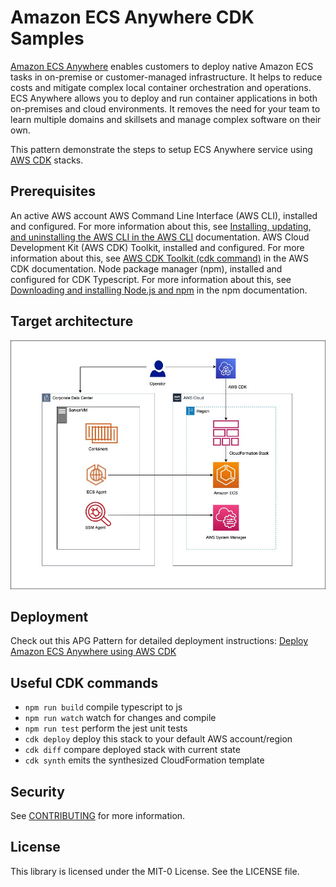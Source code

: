 # Amazon ECS Anywhere CDK Samples

[Amazon ECS Anywhere](https://aws.amazon.com/ecs/anywhere/) enables customers to deploy native Amazon ECS tasks in on-premise or customer-managed infrastructure. It helps to reduce costs and mitigate complex local container orchestration and operations. ECS Anywhere allows you to deploy and run container applications in both on-premises and cloud environments. It removes the need for your team to learn multiple domains and skillsets and manage complex software on their own.

This pattern demonstrate the steps to setup ECS Anywhere service using [AWS CDK](https://aws.amazon.com/cdk/) stacks.

## Prerequisites 

An active AWS account
AWS Command Line Interface (AWS CLI), installed and configured. For more information about this, see [Installing, updating, and uninstalling the AWS CLI in the AWS CLI](https://apg-library.amazonaws.com/content-viewer/author/3ed63c00-40e7-4831-bb9d-63049c3490aa#:~:text=Installing%2C%20updating%2C%20and%20uninstalling%20the%20AWS%20CLI%C2%A0in%20the%20AWS%20CLI) documentation. 
AWS Cloud Development Kit (AWS CDK) Toolkit, installed and configured. For more information about this, see [AWS CDK Toolkit (cdk command)](https://docs.aws.amazon.com/cdk/latest/guide/cli.html) in the AWS CDK documentation.
Node package manager (npm), installed and configured for CDK Typescript. For more information about this, see [Downloading and installing Node.js and npm](https://docs.npmjs.com/downloading-and-installing-node-js-and-npm) in the npm documentation.

## Target architecture 
![ECS-A](./images/ecs-anywhere.jpg)

## Deployment

Check out this APG Pattern for detailed deployment instructions: [Deploy Amazon ECS Anywhere using AWS CDK](https://apg-library.amazonaws.com/content-viewer/author/3ed63c00-40e7-4831-bb9d-63049c3490aa)

## Useful CDK commands

 * `npm run build`   compile typescript to js
 * `npm run watch`   watch for changes and compile
 * `npm run test`    perform the jest unit tests
 * `cdk deploy`      deploy this stack to your default AWS account/region
 * `cdk diff`        compare deployed stack with current state
 * `cdk synth`       emits the synthesized CloudFormation template
    
## Security

See [CONTRIBUTING](CONTRIBUTING.md#security-issue-notifications) for more information.

## License

This library is licensed under the MIT-0 License. See the LICENSE file.

